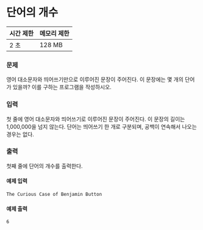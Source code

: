 # 단어의 개수
 
|시간 제한|메모리 제한|
|:--------|:----------|
|2 초|128 MB|

### 문제

영어 대소문자와 띄어쓰기만으로 이루어진 문장이 주어진다. 이 문장에는 몇 개의 단어가 있을까? 이를 구하는 프로그램을 작성하시오.

### 입력

첫 줄에 영어 대소문자와 띄어쓰기로 이루어진 문장이 주어진다. 이 문장의 길이는 1,000,000을 넘지 않는다. 단어는 띄어쓰기 한 개로 구분되며, 공백이 연속해서 나오는 경우는 없다.

### 출력

첫째 줄에 단어의 개수를 출력한다.

#### 예제 입력

```
The Curious Case of Benjamin Button
```

#### 예제 출력

```
6
```
